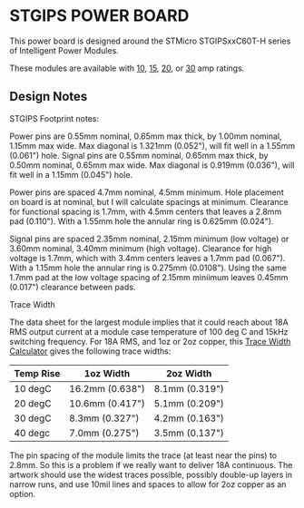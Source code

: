 # STGIPS POWER BOARD

This power board is designed around the STMicro STGIPSxxC60T-H series of Intelligent Power Modules.

These modules are available with [10](http://www.st.com/content/st_com/en/products/power-modules/sllimm-intelligent-power-modules/stgips10c60t-h.html), [15](http://www.st.com/content/st_com/en/products/power-modules/sllimm-intelligent-power-modules/stgips15c60t-h.html), [20](http://www.st.com/content/st_com/en/products/power-modules/sllimm-intelligent-power-modules/stgips20c60t-h.html), or [30](http://www.st.com/content/st_com/en/products/power-modules/sllimm-intelligent-power-modules/stgips30c60t-h.html) amp ratings.

## Design Notes

STGIPS Footprint notes:

Power pins are 0.55mm nominal, 0.65mm max thick, by 1.00mm nominal, 1.15mm max wide.  Max diagonal is 1.321mm (0.052"), will fit well in a 1.55mm (0.061") hole.
Signal pins are 0.55mm nominal, 0.65mm max thick, by 0.50mm nominal, 0.65mm max wide.  Max diagonal is 0.919mm (0.036"), will fit well in a 1.15mm (0.045") hole.

Power pins are spaced 4.7mm nominal, 4.5mm minimum.  Hole placement on board is at nominal, but I will calculate spacings at minimum.  Clearance for functional spacing is 1.7mm, with 4.5mm centers that leaves a 2.8mm pad (0.110").  With a 1.55mm hole the annular ring is 0.625mm (0.024").

Signal pins are spaced 2.35mm nominal, 2.15mm minimum (low voltage) or 3.60mm nominal, 3.40mm minimum (high voltage).  Clearance for high voltage is 1.7mm, which with 3.4mm centers leaves a 1.7mm pad (0.067").  With a 1.15mm hole the annular ring is 0.275mm (0.0108").  Using the same 1.7mm pad at the low voltage spacing of 2.15mm miniimum leaves 0.45mm (0.017") clearance between pads.

Trace Width

The data sheet for the largest module implies that it could reach about 18A RMS output current at a module case temperature of 100 deg C and 15kHz switching frequency.  For 18A RMS, and 1oz or 2oz copper, this [Trace Width Calculator](http://www.4pcb.com/trace-width-calculator.html) gives the following trace widths:

| Temp Rise | 1oz Width | 2oz Width |
|---|---|---|
| 10 degC | 16.2mm (0.638") | 8.1mm (0.319") |
| 20 degC | 10.6mm (0.417") | 5.1mm (0.209") |
| 30 degC | 8.3mm (0.327") | 4.2mm (0.163") |
| 40 degc | 7.0mm (0.275") | 3.5mm (0.137") |

The pin spacing of the module limits the trace (at least near the pins) to 2.8mm.  So this is a problem if we really want to deliver 18A continuous.  The artwork should use the widest traces possible, possibly double-up layers in narrow runs, and use 10mil lines and spaces to allow for 2oz copper as an option.




